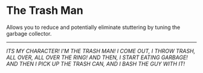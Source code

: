 The Trash Man
=====
Allows you to reduce and potentially eliminate stuttering by tuning the garbage collector.

***
*ITS MY CHARACTER! I'M THE TRASH MAN! I COME OUT, I THROW TRASH, ALL OVER, ALL OVER THE RING! AND THEN, I START EATING GARBAGE! AND THEN I PICK UP THE TRASH CAN, AND I BASH THE GUY WITH IT!*